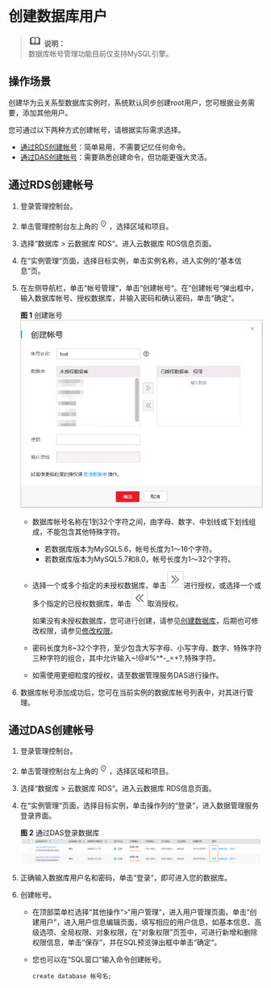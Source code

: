 # 创建数据库用户<a name="rds_05_0009"></a>

>![](public_sys-resources/icon-note.gif) **说明：**   
>数据库帐号管理功能目前仅支持MySQL引擎。  

## 操作场景<a name="section7898787175059"></a>

创建华为云关系型数据库实例时，系统默认同步创建root用户，您可根据业务需要，添加其他用户。

您可通过以下两种方式创建帐号，请根据实际需求选择。

-   [通过RDS创建帐号](#section12881532101618)：简单易用，不需要记忆任何命令。
-   [通过DAS创建帐号](#section147022441336)：需要熟悉创建命令，但功能更强大灵活。

## 通过RDS创建帐号<a name="section12881532101618"></a>

1.  登录管理控制台。
2.  单击管理控制台左上角的![](figures/Region灰色图标.png)，选择区域和项目。
3.  选择“数据库  \>  云数据库 RDS“。进入云数据库 RDS信息页面。
4.  在“实例管理“页面，选择目标实例，单击实例名称，进入实例的“基本信息“页。
5.  在左侧导航栏，单击“帐号管理“，单击“创建帐号“。在“创建帐号“弹出框中，输入数据库帐号、授权数据库，并输入密码和确认密码，单击“确定“。

    **图 1**  创建账号<a name="fig1013816221950"></a>  
    ![](figures/创建账号.png "创建账号")

    -   数据库帐号名称在1到32个字符之间，由字母、数字、中划线或下划线组成，不能包含其他特殊字符。
        -   若数据库版本为MySQL5.6，帐号长度为1～16个字符。
        -   若数据库版本为MySQL5.7和8.0，帐号长度为1～32个字符。

    -   选择一个或多个指定的未授权数据库，单击![](figures/toright.png)进行授权，或选择一个或多个指定的已授权数据库，单击![](figures/toleft.png)取消授权。

        如果没有未授权数据库，您可进行创建，请参见[创建数据库](创建数据库.md)，后期也可修改权限，请参见[修改权限](修改权限.md)。

    -   密码长度为8\~32个字符，至少包含大写字母、小写字母、数字、特殊字符三种字符的组合，其中允许输入\~!@\#%^\*-\_=+?,特殊字符。
    -   如需使用更细粒度的授权，请至数据管理服务DAS进行操作。

6.  数据库帐号添加成功后，您可在当前实例的数据库帐号列表中，对其进行管理。

## 通过DAS创建帐号<a name="section147022441336"></a>

1.  登录管理控制台。
2.  单击管理控制台左上角的![](figures/Region灰色图标.png)，选择区域和项目。
3.  选择“数据库  \>  云数据库 RDS“。进入云数据库 RDS信息页面。
4.  在“实例管理“页面，选择目标实例，单击操作列的“登录“，进入数据管理服务登录界面。

    **图 2**  通过DAS登录数据库<a name="fig56246975814"></a>  
    ![](figures/通过DAS登录数据库.png "通过DAS登录数据库")

5.  正确输入数据库用户名和密码，单击“登录“，即可进入您的数据库。
6.  创建帐号。
    -   在顶部菜单栏选择“其他操作“\>“用户管理“，进入用户管理页面。单击“创建用户”，进入用户信息编辑页面，填写相应的用户信息，如基本信息、高级选项、全局权限、对象权限，在“对象权限”页签中，可进行新增和删除权限信息，单击“保存“，并在SQL预览弹出框中单击“确定“。
    -   您也可以在“SQL窗口“输入命令创建帐号。

        ```
        create database 帐号名;
        ```




